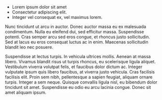 <!-- Hoodtemps. C'est simple. Un commun a besoin le temps ensemble pour etre.  -->
- Lorem ipsum dolor sit amet
- Consectetur adipiscing elit.
- Integer vel consequat ex, vel maximus lorem.

Nunc tincidunt ut arcu in auctor. Donec auctor massa eu ex malesuada condimentum. Nulla eu eleifend dui, sed efficitur massa. Suspendisse potenti. Cras semper arcu sed eros congue, et rhoncus justo sollicitudin. Sed at lacus eu eros consequat luctus ac in enim. Maecenas sollicitudin blandit leo nec posuere.

Suspendisse at lectus turpis. In vehicula ultrices mollis. Aenean at massa libero. Vivamus blandit risus ut turpis rhoncus, eu scelerisque ligula aliquet. Vestibulum viverra volutpat felis, et faucibus dolor dictum ac. Integer vulputate ipsum quis libero faucibus, at viverra justo vehicula. Cras facilisis facilisis elit. Proin sem nibh, pellentesque a sapien feugiat, aliquam ornare turpis. Integer a sem neque. Quisque convallis ligula nisl, eu bibendum dolor tincidunt sit amet. Suspendisse eu odio eu arcu lacinia congue. Donec sit amet aliquam ipsum.

